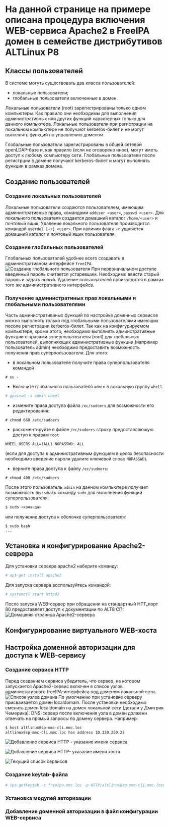 # На данной странице на примере описана процедура включения WEB-сервиса Apache2 в FreeIPA домен в семействе дистрибутивов ALTLinux P8

## Классы пользователей
В системе могуть существовать два класса пользователей:
- локальные пользователи;
- глобальные пользователи включенные в домен.

Локальные пользователи (root) зарегистрированы только одном компьютеры. Как правило они необходимы для выполнения административных или других функций характерных только для данного компьютера. 
Локальные пользователи при регистрации на локальном компьютере не получают kerberos-билет и не могут выполнять функций по управлению доменом.

Глобальные пользователи зарегистрированы в общей сетевой openLDAP-базе и, как правило (если не оговорено иное), могут иметь доступ к любому компьютеру сети. 
Глобальные пользователи после регистрции в домене получают kerberos-билет и могут выполнять функции в рамках домена. 


## Создание пользователей

### Создание локальных пользователей

Локальные пользователи создаются пользователем, имеющим административные права, командами
`adduser <user>`, `passwd <user>`.
Для локального пользователя создается домашний каталог `/home/<user>` и почтовый ящик.
Удаление локального пользователя производится командой
`userdel [-r] <user>`.
При наличии флага `-r` удаляется домашний каталог и почтовый ящик пользователя.

### Создание глобальных пользователей

Глобальных пользоваталей удобнее всего создавать в административном интерфейсе `freeIPA`.
![Создание глобального пользователя](images/createUser.png)
При первоначальном доступе введенный пароль считается устаревшим. Необходимо ввести старый пароль
и задать новый.
Удаление пользователей произвлдится в рамках того же административного интерфейса.

### Получение администратиных прав локальными и глобальными пользователями

Часть административаных функций по настройке доменных сервисов можно выполнять только под глобальными пользователями 
имеющих посоле регистрации kerberos-билет.
Так как на конфигурируемом компьютере, кроме этого, необходимо выполнять админстративные функции с правами суперпользователя (root) для глобальных пользователей, выполняющих административные функции (например пользователь admin) необходимо предоставить возможность получения прав суперпользователя.
Для этого:
- в локальном пользователе получите права суперпользователя командой
```
# su -
```
- Включите глобального пользователя `admin` в локальную группу `whell`.
```bash
# gpasswd -a admin wheel
```
- измените права доступа файла `/ec/sudoers` для возможности его редактирования:
```
# chmod 660 /etc/sudoers
```
- раскоментируйте в файле `/ec/sudoers` строку предоставляющую доступ к правам `root` 
```
WHEEL_USERS ALL=(ALL) NOPASSWD: ALL
```
(если для доступа к административным функциям в целях безопасности необходимо введение пароля удалите клюяевой слово `NOPASSWD`).
- верните права доступа к файлу `/ec/sudoers`:
```
# chmod 400 /etc/sudoers
```
После этого пользователь `admin` на данном компьютере получает возможность вызывать команду `sudo` для выполнения функций суперпользователя:
```bash
$ sudo <команда>
```
или получение доступа к оболочке суперпользователя:
```
$ sudo bash
...
```

## Установка и конфигурирование Apache2-севрера

Для установки сервера apache2 наберите команду:
```bash
# apt-get install apache2
```
Для запуска сервера воспользуйтесь командой:
```bash
# systemctl start httpd2
```
После запуска WEB-сервер при обращении на стандартный HTT_порт 80 предоставляет доступ к документации по ALT8 СП:
![Домашняя страница Apache2-сервера](images/homepage.png)


## Конфигурирование виртуального WEB-хоста

## Настройка доменной авторизации для доступа к WEB-сервису

### Создание сервиса HTTP
Перед созданием сервиса убедитель, что сервер, на котором запускается Apache2-сервис включен в список узлов администативного freeIPA-интерфейса под доменом локальной сети. 
![Список узлов домена](images/inNodeList.png)
По умолчанию при установке серверу присваивается домен localdomain. После установки необходимо сменить домен localdomain на домен локальной сети (детали у Дмитрия Чемерика).
DNS-сервер после включения узла в домен долженн отвечать на прямый запросы по домену сервера. 
Например:
```bash
$ host altlinux8sp-mmc-cli.mmc.loc
altlinux8sp-mmc-cli.mmc.loc has address 10.120.250.27
```






![Добавление сервиса HTTP - указание имени сервиса](images/addServiceHTTP.png)

![Добавление сервиса HTTP- указание имени хоста](images/addServiceHOST.png)

![Текущий список сервисов](images/serviceList.png)

### Создание keytab-файла
```bash
# ipa-getkeytab -s freeipa.mmc.loc -p HTTP/altlinux8sp-mmc-cli.mmc.loc@MMC.LOC  -k /etc/httpd2/http.keytab
```

### Установка модулей авторизации

### Добавление доменной авторизации в файл конфигурации WEB-сервиса 
